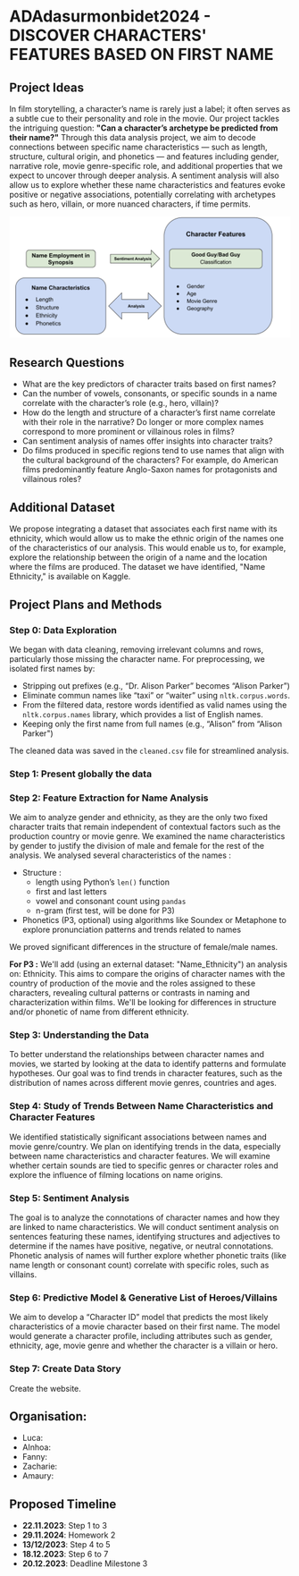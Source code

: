# ADAdasurmonbidet2024 - DISCOVER CHARACTERS' FEATURES BASED ON FIRST NAME

## Project Ideas
In film storytelling, a character’s name is rarely just a label; it often serves as a subtle cue to their personality and role in the movie. Our project tackles the intriguing question: **"Can a character’s archetype be predicted from their name?"** Through this data analysis project, we aim to decode connections between specific name characteristics — such as length, structure, cultural origin, and phonetics — and features including gender, narrative role, movie genre-specific role, and additional properties that we expect to uncover through deeper analysis. A sentiment analysis will also allow us to explore whether these name characteristics and features evoke positive or negative associations, potentially correlating with archetypes such as hero, villain, or more nuanced characters, if time permits.

![Names' Features](data/Image/Image_data.png)

## Research Questions
- What are the key predictors of character traits based on first names?
- Can the number of vowels, consonants, or specific sounds in a name correlate with the character’s role (e.g., hero, villain)?
- How do the length and structure of a character’s first name correlate with their role in the narrative? Do longer or more complex names correspond to more prominent or villainous roles in films?
- Can sentiment analysis of names offer insights into character traits?
- Do films produced in specific regions tend to use names that align with the cultural background of the characters? For example, do American films predominantly feature Anglo-Saxon names for protagonists and villainous roles?

## Additional Dataset
We propose integrating a dataset that associates each first name with its ethnicity, which would allow us to make the ethnic origin of the names one of the characteristics of our analysis. This would enable us to, for example, explore the relationship between the origin of a name and the location where the films are produced. The dataset we have identified, "Name Ethnicity," is available on Kaggle.

## Project Plans and Methods

### Step 0: Data Exploration
We began with data cleaning, removing irrelevant columns and rows, particularly those missing the character name. For preprocessing, we isolated first names by:
- Stripping out prefixes (e.g., “Dr. Alison Parker” becomes “Alison Parker”)
- Eliminate commun names like “taxi” or “waiter” using `nltk.corpus.words`. 
- From the filtered data, restore words identified as valid names using the `nltk.corpus.names` library, which provides a list of English names. 
- Keeping only the first name from full names (e.g., “Alison” from “Alison Parker")

The cleaned data was saved in the `cleaned.csv` file for streamlined analysis.

### Step 1: Present globally the data

### Step 2: Feature Extraction for Name Analysis
We aim to analyze gender and ethnicity, as they are the only two fixed character traits that remain independent of contextual factors such as the production country or movie genre.
We examined the name characteristics by gender to justify the division of male and female for the rest of the analysis. We analysed several characteristics of the names :
- Structure : 
    - length using Python’s `len()` function
    - first and last letters
    - vowel and consonant count using `pandas`
    - n-gram (first test, will be done for P3)
- Phonetics (P3, optional) using algorithms like Soundex or Metaphone to explore pronunciation patterns and trends related to names

We proved significant differences in the structure of female/male names.

**For P3 :** We'll add (using an external dataset: "Name_Ethnicity") an analysis on: Ethnicity. This aims to compare the origins of character names with the country of production of the movie and the roles assigned to these characters, revealing cultural patterns or contrasts in naming and characterization within films.
We'll be looking for differences in structure and/or phonetic of name from different ethnicity. 

### Step 3: Understanding the Data
To better understand the relationships between character names and movies, we started by looking at the data to identify patterns and formulate hypotheses. Our goal was to find trends in character features, such as the distribution of names across different movie genres, countries and ages.

### Step 4: Study of Trends Between Name Characteristics and Character Features
We identified statistically significant associations between names and movie genre/country.
We plan on identifying trends in the data, especially between name characteristics and character features. We will examine whether certain sounds are tied to specific genres or character roles and explore the influence of filming locations on name origins.

### Step 5: Sentiment Analysis
The goal is to analyze the connotations of character names and how they are linked to name characteristics. We will conduct sentiment analysis on sentences featuring these names, identifying structures and adjectives to determine if the names have positive, negative, or neutral connotations. Phonetic analysis of names will further explore whether phonetic traits (like name length or consonant count) correlate with specific roles, such as villains.

### Step 6: Predictive Model & Generative List of Heroes/Villains
We aim to develop a “Character ID” model that predicts the most likely characteristics of a movie character based on their first name. The model would generate a character profile, including attributes such as gender, ethnicity, age, movie genre and whether the character is a villain or hero.

### Step 7: Create Data Story
Create the website.

## Organisation:
- Luca:
- AInhoa: 
- Fanny:
- Zacharie:
- Amaury:

## Proposed Timeline
- **22.11.2023**: Step 1 to 3
- **29.11.2024**: Homework 2
- **13/12/2023**: Step 4 to 5
- **18.12.2023**: Step 6 to 7
- **20.12.2023**: Deadline Milestone 3